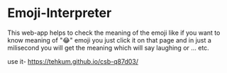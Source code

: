 # Emoji-Interpreter
This web-app helps to check the meaning of the emoji like if you want to know meaning of "😂" emoji you just click it on that page and in just a milisecond you will get the meaning which will say laughing or ... etc.



use it- https://tehkum.github.io/csb-q87d03/
